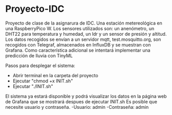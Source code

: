 # Proyecto-IDC
Proyecto de clase de la asignarura de IDC. Una estación metereológica en una RaspberryPico W. Los sensores utilizados son: un anenómetro, un DHT22 para temperatura y humedad, un ldr y un sensor de presión y altitud. 
Los datos recogidos se envían a un servidor mqtt, test.mosquitto.org, son recogidos con Telegraf, almacenados en InfluxDB y se muestran con Grafana.
Como característica adicional se intentará implementar una predicción de lluvia con TinyML 


Pasos para desplegar el sistema:
- Abrir terminal en la carpeta del proyecto
- Ejecutar "chmod +x INIT.sh"
- Ejecutar "./INIT.sh"

El sistema ya estará disponible y podrá visualizar los datos en la página web de Grafana que se mostrará despues de ejecutar INIT.sh
Es posible que necesite usuario y contraseña.
-Usuario: admin
-Contraseña: admin